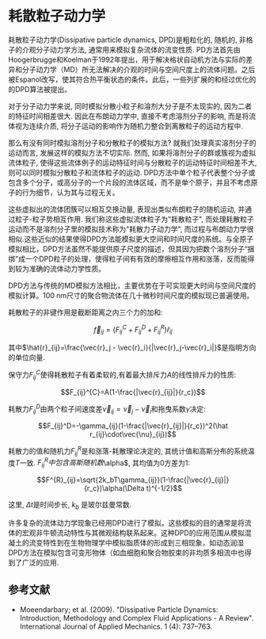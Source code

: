 # 耗散粒子动力学

耗散粒子动力学(Dissipative particle dynamics, DPD)是粗粒化的, 随机的, 非格子的介观分子动力学方法, 通常用来模拟复杂流体的流变性质. PD方法首先由Hoogerbrugge和Koelman于1992年提出，用于解决格状自动机方法与实际的差异和分子动力学（MD）所无法解决的介观的时间与空间尺度上的流体问题。之后被Espanol改写，使其符合热平衡状态的条件。此后，一些列扩展的和经过优化的的DPD算法被提出。

对于分子动力学来说, 同时模拟分散小粒子和溶剂大分子是不太现实的, 因为二者的特征时间相差很大. 因此在布朗动力学中, 直接不考虑溶剂分子的影响, 而是将流体视为连续介质, 将分子运动的影响作为随机力整合到离散粒子的运动方程中.

那么有没有同时模拟溶剂分子和分散粒子的模拟方法? 就我们处理真实溶剂分子的运动而言, 发展这样的模拟方法不切实际. 然而, 如果将溶剂分子的群或簇视为虚拟流体粒子, 使得这些流体例子的运动特征时间与分散粒子的运动特征时间相差不大, 则可以同时模拟分散粒子和流体粒子的运动. DPD方法中单个粒子代表整个分子或包含多个分子，或高分子的一个片段的流体区域，而不是单个原子，并且不考虑原子的行为细节，认为其与过程无关。

这些虚拟出的流体团簇可以相互交换动量, 表现出类似布朗粒子的随机运动, 并通过粒子-粒子势相互作用. 我们称这些虚拟流体粒子为"耗散粒子", 而处理耗散粒子运动而不是溶剂分子里的模拟技术称为"耗散力子动力学", 而过程与布朗动力学很相似.这些近似的结果使得DPD方法能模拟更大空间和时间尺度的系统。与全原子模拟相比，DPD方法虽然不能提供原子尺度的描述，但其因为把数个溶剂分子“捆绑”成一个DPD粒子的处理，使得粒子间有有效的摩擦相互作用和涨落，反而能得到较为准确的流体动力学性质。

DPD方法与传统的MD模拟方法相比，主要优势在于可实现更大时间与空间尺度的模拟计算。100 nm尺寸的聚合物流体在几十微秒时间尺度的模拟现已普遍使用。

耗散粒子的非键作用是截断距离之内三个力的加和: 

$$\vec{f}_{ij}=(F_{ij}^C+F_{ij}^D+F_{ij}^R ) \hat{r}_{ij} $$

其中$\hat{r}_{ij}=\frac{\vec{r}_j - \vec{r}_i}{|\vec{r}_j-\vec{r}_i|}$是指明方向的单位向量. 

保守力$F_{ij}^C$使得耗散粒子有着柔软的,有着最大排斥力$A$的线性排斥力的性质: 

$$F_{ij}^{C}=A(1-\frac{|\vec{r}_{ij}|}{r_c})$$

耗散力$F_{ij}^D$由两个粒子间速度差$\vec{\nu}_{ij}=\vec{\nu}_j-\vec{\nu}_i$和拖曳系数$\gamma$决定:

$$F_{ij}^D=-\gamma_{ij}(1-\frac{|\vec{r}_{ij}|}{r_c})^2(\hat r_{ij}\cdot\vec{\nu}_{ij})$$

耗散力的值和随机力$F_{ij}^R$是和涨落-耗散理论决定的, 其统计值和高斯分布的系统温度$T$一致. $F_{ij}^R中包含高斯随机数$\alpha$, 其均值为0方差为1:

$$F^{R}_{ij}=\sqrt{2k_bT\gamma_{ij}}(1-\frac{|\vec{r}_{ij}|}{r_c})\alpha(\Delta t)^{-1/2}$$

这里, $\Delta t$是时间步长, $k_b$ 是玻尔兹曼常数.

许多复杂的流体动力学现象已经用DPD进行了模拟。这些模拟的目的通常是将流体的宏观非牛顿流动特性与其微观结构联系起来。这种DPD的应用范围从模拟混凝土的流变特性到在生物物理学中模拟脂质体的形成到三相现象，如动态润湿
DPD方法在模拟包含可变形物体（如血细胞和聚合物胶束的非均质多相流中也得到了广泛的应用.

## 参考文献

-  Moeendarbary; et al. (2009). "Dissipative Particle Dynamics: Introduction, Methodology and Complex Fluid Applications - A Review". International Journal of Applied Mechanics. 1 (4): 737–763.